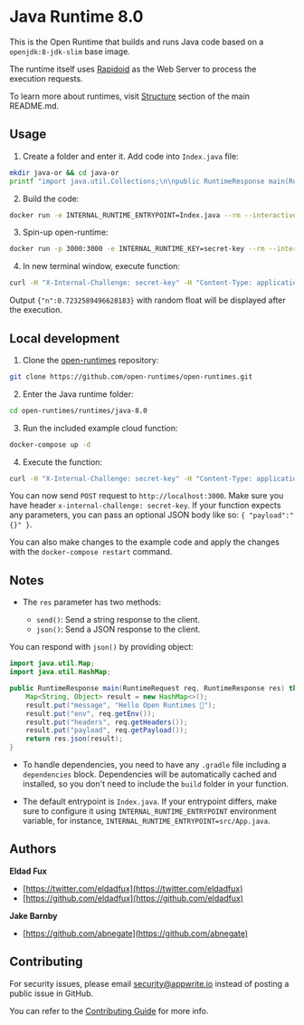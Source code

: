 # Java Runtime 8.0

This is the Open Runtime that builds and runs Java code based on a `openjdk:8-jdk-slim` base image. 

The runtime itself uses [Rapidoid](https://github.com/rapidoid/rapidoid) as the Web Server to process the execution requests.

To learn more about runtimes, visit [Structure](https://github.com/open-runtimes/open-runtimes#structure) section of the main README.md.

## Usage

1. Create a folder and enter it. Add code into `Index.java` file:

```bash
mkdir java-or && cd java-or
printf "import java.util.Collections;\n\npublic RuntimeResponse main(RuntimeRequest req, RuntimeResponse res) throws Exception {\n    return res.json(Collections.singletonMap(\"n\", Math.random()));\n}" > Index.java
```

2. Build the code:

```bash
docker run -e INTERNAL_RUNTIME_ENTRYPOINT=Index.java --rm --interactive --tty --volume $PWD:/usr/code openruntimes/java:8.0 sh /usr/local/src/build.sh
```

3. Spin-up open-runtime:

```bash
docker run -p 3000:3000 -e INTERNAL_RUNTIME_KEY=secret-key --rm --interactive --tty --volume $PWD/code.tar.gz:/tmp/code.tar.gz:ro openruntimes/java:8.0 sh /usr/local/src/start.sh
```

4. In new terminal window, execute function:

```bash
curl -H "X-Internal-Challenge: secret-key" -H "Content-Type: application/json" -X POST http://localhost:3000/ -d '{"payload": "{}"}'
```

Output `{"n":0.7232589496628183}` with random float will be displayed after the execution.

## Local development

1. Clone the [open-runtimes](https://github.com/open-runtimes/open-runtimes) repository:

```bash
git clone https://github.com/open-runtimes/open-runtimes.git
```

2. Enter the Java runtime folder:

```bash
cd open-runtimes/runtimes/java-8.0
```

3. Run the included example cloud function:

```bash
docker-compose up -d
```

4. Execute the function:

```bash
curl -H "X-Internal-Challenge: secret-key" -H "Content-Type: application/json" -X POST http://localhost:3000/ -d '{"payload": "{}"}'
```

You can now send `POST` request to `http://localhost:3000`. Make sure you have header `x-internal-challenge: secret-key`. If your function expects any parameters, you can pass an optional JSON body like so: `{ "payload":"{}" }`.

You can also make changes to the example code and apply the changes with the `docker-compose restart` command.

## Notes

- The `res` parameter has two methods:

    - `send()`: Send a string response to the client.
    - `json()`: Send a JSON response to the client.

You can respond with `json()` by providing object:

```java
import java.util.Map;
import java.util.HashMap;

public RuntimeResponse main(RuntimeRequest req, RuntimeResponse res) throws Exception {
    Map<String, Object> result = new HashMap<>();
    result.put("message", "Hello Open Runtimes 👋");
    result.put("env", req.getEnv());
    result.put("headers", req.getHeaders());
    result.put("payload", req.getPayload());
    return res.json(result);
}
```

- To handle dependencies, you need to have any `.gradle` file including a `dependencies` block. Dependencies will be automatically cached and installed, so you don't need to include the `build` folder in your function.

- The default entrypoint is `Index.java`. If your entrypoint differs, make sure to configure it using `INTERNAL_RUNTIME_ENTRYPOINT` environment variable, for instance, `INTERNAL_RUNTIME_ENTRYPOINT=src/App.java`.

## Authors

**Eldad Fux**

+ [https://twitter.com/eldadfux](https://twitter.com/eldadfux)
+ [https://github.com/eldadfux](https://github.com/eldadfux)

**Jake Barnby**

+ [https://github.com/abnegate](https://github.com/abnegate)

## Contributing

For security issues, please email security@appwrite.io instead of posting a public issue in GitHub.

You can refer to the [Contributing Guide](https://github.com/open-runtimes/open-runtimes/blob/main/CONTRIBUTING.md) for more info.
